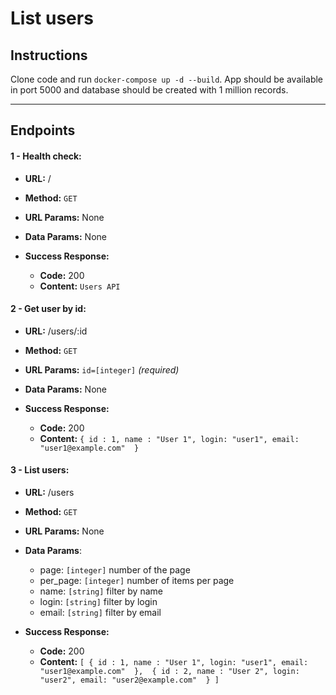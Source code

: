 # List users


## Instructions

  Clone code and run `docker-compose up -d --build`. App should be available in port 5000 and database should be created with 1 million records.
  
  
 ----


## Endpoints

  #### 1 - Health check:

* **URL:** /

* **Method:** `GET`
  
* **URL Params:** None

* **Data Params:** None

* **Success Response:**

  * **Code:** 200 <br />
  * **Content:** `Users API`
  

#### 2 - Get user by id:

* **URL:** /users/:id

* **Method:** `GET`
  
* **URL Params:** `id=[integer]` *(required)*

* **Data Params:** None

* **Success Response:**

  * **Code:** 200 <br />
  * **Content:** `{ id : 1, name : "User 1", login: "user1", email: "user1@example.com"  }`
    
    
  
 #### 3 - List users:

* **URL:** /users

* **Method:** `GET`
  
* **URL Params:** None

* **Data Params**: 
  * page: `[integer]` number of the page
  * per_page: `[integer]` number of items per page
  * name: `[string]` filter by name
  * login: `[string]` filter by login
  * email: `[string]` filter by email

* **Success Response:**

  * **Code:** 200 <br />
  * **Content:** `[
                    { id : 1, name : "User 1", login: "user1", email: "user1@example.com"  }, 
                    { id : 2, name : "User 2", login: "user2", email: "user2@example.com"  }
                  ]`

